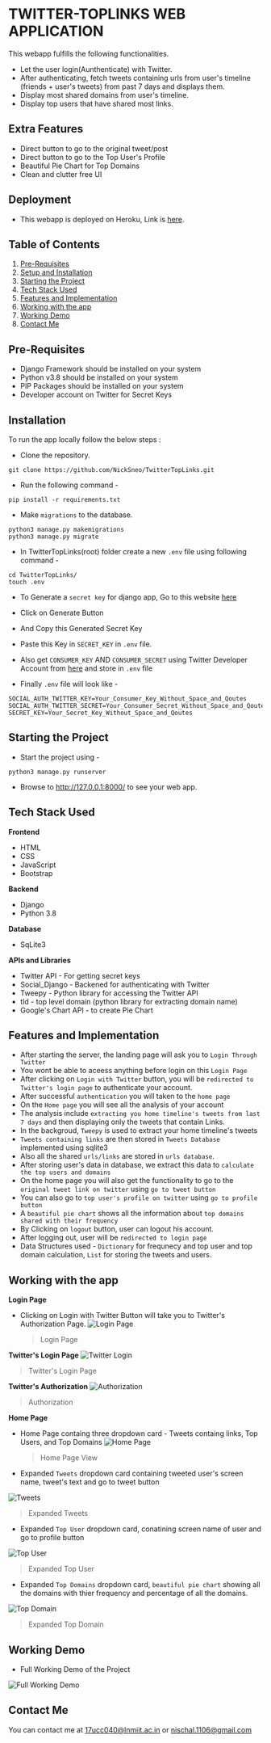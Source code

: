 # TWITTER-TOPLINKS WEB APPLICATION

This webapp fulfills the following functionalities.

- Let the user login(Aunthenticate) with Twitter.
- After authenticating, fetch tweets containing urls from user's timeline (friends + user's tweets) from past 7 days and displays them.
- Display most shared domains from user's timeline.
- Display top users that have shared most links.

## Extra Features

- Direct button to go to the original tweet/post
- Direct button to go to the Top User's Profile
- Beautiful Pie Chart for Top Domains
- Clean and clutter free UI

## Deployment

- This webapp is deployed on Heroku, Link is [here](https://twittertoplinks.herokuapp.com/).

## Table of Contents

1. [Pre-Requisites](#Pre-Requisites)
2. [Setup and Installation](#Installation)
3. [Starting the Project](#Starting-the-project)
4. [Tech Stack Used](#tech-stack-used)
5. [Features and Implementation](#Features-and-Implementation)
6. [Working with the app](#Working-with-the-app)
7. [Working Demo](#Working-Demo)
8. [Contact Me](#contact-me)

## Pre-Requisites

- Django Framework should be installed on your system
- Python v3.8 should be installed on your system
- PIP Packages should be installed on your system
- Developer account on Twitter for Secret Keys

## Installation

To run the app locally follow the below steps :

- Clone the repository.

```
git clone https://github.com/NickSneo/TwitterTopLinks.git
```

- Run the following command -

```
pip install -r requirements.txt
```

- Make `migrations` to the database.

```
python3 manage.py makemigrations
python3 manage.py migrate
```

- In TwitterTopLinks(root) folder create a new `.env` file using following command -

```
cd TwitterTopLinks/
touch .env
```

- To Generate a `secret key` for django app, Go to this website [here](https://djecrety.ir/)

- Click on Generate Button
- And Copy this Generated Secret Key
- Paste this Key in `SECRET_KEY` in `.env` file.
- Also get `CONSUMER_KEY` AND `CONSUMER_SECRET` using Twitter Developer Account from [here](https://developer.twitter.com/en) and store in `.env` file
- Finally `.env` file will look like -

```
SOCIAL_AUTH_TWITTER_KEY=Your_Consumer_Key_Without_Space_and_Qoutes
SOCIAL_AUTH_TWITTER_SECRET=Your_Consumer_Secret_Without_Space_and_Qoutes
SECRET_KEY=Your_Secret_Key_Without_Space_and_Qoutes
```

## Starting the Project

- Start the project using -

```
python3 manage.py runserver
```

- Browse to http://127.0.0.1:8000/ to see your web app.

## Tech Stack Used

**Frontend**

- HTML
- CSS
- JavaScript
- Bootstrap

**Backend**

- Django
- Python 3.8

**Database**

- SqLite3

**APIs and Libraries**

- Twitter API - For getting secret keys
- Social_Django - Backened for authenticating with Twitter
- Tweepy - Python library for accessing the Twitter API
- tld - top level domain (python library for extracting domain name)
- Google's Chart API - to create Pie Chart

## Features and Implementation

- After starting the server, the landing page will ask you to `Login Through Twitter`
- You wont be able to aceess anything before login on this `Login Page`
- After clicking on `Login with Twitter` button, you will be `redirected to Twitter's login page` to authenticate your account.
- After successful `authentication` you will taken to the `home page`
- On the `Home page` you will see all the analysis of your account
- The analysis include `extracting you home timeline's tweets from last 7 days` and then displaying only the tweets that contain Links.
- In the backgroud, `Tweepy` is used to extract your home timeline's tweets
- `Tweets containing links` are then stored in `Tweets Database` implemented using sqlite3
- Also all the shared `urls/links` are stored in `urls database`.
- After storing user's data in database, we extract this data to `calculate the top users and domains`
- On the home page you will also get the functionality to go to the `original tweet link on twitter` using `go to tweet button`
- You can also go to `top user's profile on twitter` using `go to profile button `
- A `beautiful pie chart` shows all the information about `top domains shared with their frequency`
- By Clicking on `logout` button, user can logout his account.
- After logging out, user will be `redirected to login page`
- Data Structures used - `Dictionary` for frequnecy and top user and top domain calculation, `List` for storing the tweets and users.

## Working with the app

**Login Page**

- Clicking on Login with Twitter Button will take you to Twitter's Authorization Page.
  ![Login Page](images-videos/LoginPage.png "Login Page")
  > Login Page

**Twitter's Login Page**
![Twitter Login](images-videos/TwitterAuthPage.png "Twitter's Login Page")

> Twitter's Login Page

**Twitter's Authorization**
![Authorization](images-videos/Authorization.png "Authorization")

> Authorization

**Home Page**

- Home Page containg three dropdown card - Tweets containg links, Top Users, and Top Domains
  ![Home Page](images-videos/HomePage.png "Home Page")

  > Home Page View

- Expanded `Tweets` dropdown card containing tweeted user's screen name, tweet's text and go to tweet button

![Tweets](images-videos/Tweets.png "Tweets")

> Expanded Tweets

- Expanded `Top User` dropdown card, conatining screen name of user and go to profile button

![Top User](images-videos/TopUser.png "Top User")

> Expanded Top User

- Expanded `Top Domains` dropdown card, `beautiful pie chart` showing all the domains with thier frequency and percentage of all the domains.

![Top Domain](images-videos/TopDomain.png "Top Domain")

> Expanded Top Domain

## Working Demo

- Full Working Demo of the Project

![Full Working Demo](images-videos/finalVideo.gif)

## Contact Me

You can contact me at <17ucc040@lnmiit.ac.in> or <nischal.1106@gmail.com>
